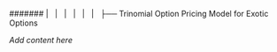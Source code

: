 ####### |   |   |   |   |   |   ├── Trinomial Option Pricing Model for Exotic Options

*Add content here*